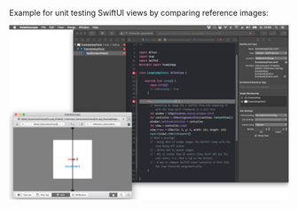 Example for unit testing SwiftUI views by comparing reference images:

![screenshot_refimage_unit_testing](screenshot_refimage_unit_testing.png)